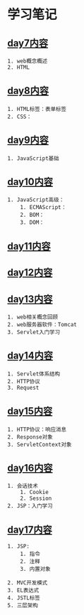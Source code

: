 # 学习笔记

## [day7内容](https://github.com/TianMaXingKong2003/Java-Web/blob/master/LearningNotes/day7.md)
	1. web概念概述
	2. HTML

## [day8内容](https://github.com/TianMaXingKong2003/Java-Web/blob/master/LearningNotes/day8.md)
	1. HTML标签：表单标签
	2. CSS：

## [day9内容](https://github.com/TianMaXingKong2003/Java-Web/blob/master/LearningNotes/day9.md)
	1. JavaScript基础

## [day10内容](https://github.com/TianMaXingKong2003/Java-Web/blob/master/LearningNotes/day10.md)
	1. JavaScript高级：
		1. ECMAScript：
		2. BOM：
		3. DOM：

## [day11内容]()

## [day12内容]()

## [day13内容](https://github.com/TianMaXingKong2003/Java-Web/blob/master/LearningNotes/day13.md)
	1. web相关概念回顾
	2. web服务器软件：Tomcat
	3. Servlet入门学习
	
## [day14内容](https://github.com/TianMaXingKong2003/Java-Web/blob/master/LearningNotes/day14.md)
	1. Servlet体系结构
	2. HTTP协议
	3. Request
	
## [day15内容](https://github.com/TianMaXingKong2003/Java-Web/blob/master/LearningNotes/day15.md)
	1. HTTP协议：响应消息
	2. Response对象
	3. ServletContext对象

## [day16内容](https://github.com/TianMaXingKong2003/Java-Web/blob/master/LearningNotes/day16.md)
	1. 会话技术
		1. Cookie
		2. Session
	2. JSP：入门学习

## [day17内容](https://github.com/TianMaXingKong2003/Java-Web/blob/master/LearningNotes/day17.md)
	1. JSP:
		1. 指令
		2. 注释
		3. 内置对象

	2. MVC开发模式
	3. EL表达式
	4. JSTL标签
	5. 三层架构

